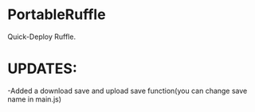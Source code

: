 # PortableRuffle
Quick-Deploy Ruffle.


# UPDATES:
-Added a download save and upload save function(you can change save name in main.js)
